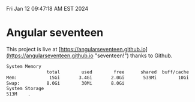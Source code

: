 Fri Jan 12 09:47:18 AM EST 2024

# Angular seventeen


This project is live at [https://angularseventeen.github.io](https://angularseventeen.github.io "seventeen!") thanks to Github.

```bash
System Memory
               total        used        free      shared  buff/cache   available
Mem:            15Gi       3.4Gi       2.0Gi       539Mi        10Gi        11Gi
Swap:          8.0Gi        30Mi       8.0Gi
System Storage
513M	.
```
```bash
